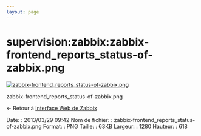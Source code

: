 ```yaml
---
layout: page
---
```


supervision:zabbix:zabbix-frontend\_reports\_status-of-zabbix.png
=================================================================

[![zabbix-frontend\_reports\_status-of-zabbix.png](../..//assets/media/supervision/zabbix/zabbix-frontend_reports_status-of-zabbix.png@cache=&w=900&h=434 "zabbix-frontend_reports_status-of-zabbix.png")](../..//assets/media/supervision/zabbix/zabbix-frontend_reports_status-of-zabbix.png@cache= "Afficher le fichier original")

zabbix-frontend\_reports\_status-of-zabbix.png

← Retour à [Interface Web de
Zabbix](../../../zabbix/zabbix-interface.html "zabbix:zabbix-interface")

Date:
:   2013/03/29 09:42
Nom de fichier:
:   zabbix-frontend\_reports\_status-of-zabbix.png
Format:
:   PNG
Taille:
:   63KB
Largeur:
:   1280
Hauteur:
:   618

